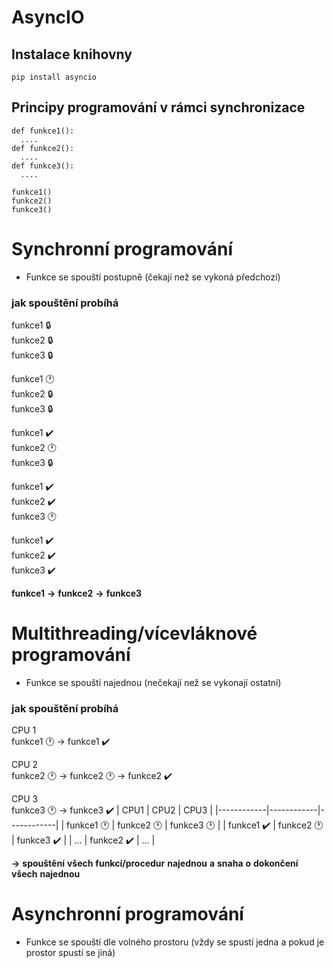 # AsyncIO 


## Instalace knihovny
```
pip install asyncio
```
## Principy programování v rámci synchronizace
```
def funkce1():
  ....
def funkce2():
  ....
def funkce3():
  ....
```
```
funkce1()
funkce2()
funkce3()
```
# Synchronní programování
+ Funkce se spouští postupně (čekají než se vykoná předchozí)
### jak spouštění probíhá
funkce1 🔒  
funkce2 🔒  
funkce3 🔒  

funkce1 🕐  
funkce2 🔒  
funkce3 🔒  

funkce1 ✔️  
funkce2 🕐  
funkce3 🔒  

funkce1 ✔️  
funkce2 ✔️  
funkce3 🕐  

funkce1 ✔️  
funkce2 ✔️  
funkce3 ✔️  

**funkce1** **->** **funkce2** **->** **funkce3**

# Multithreading/vícevláknové programování
+ Funkce se spouští najednou (nečekají než se vykonají ostatní)
### jak spouštění probíhá
CPU 1  
funkce1 🕐 -> funkce1 ✔️

CPU 2  
funkce2 🕐 -> funkce2 🕐 -> funkce2 ✔️

CPU 3  
funkce3 🕐 -> funkce3 ✔️
| CPU1       | CPU2       | CPU3       |
|------------|------------|------------|
| funkce1 🕐 | funkce2 🕐 | funkce3 🕐 |
| funkce1 ✔️ | funkce2 🕐 | funkce3 ✔️ |
| ...        | funkce2 ✔️ | ...        |


**->** **spouštění** **všech** **funkcí/procedur** **najednou** **a** **snaha** **o** **dokončení** **všech** **najednou**

# Asynchronní programování
+ Funkce se spouští dle volného prostoru (vždy se spustí jedna a pokud je prostor spustí se jiná)
